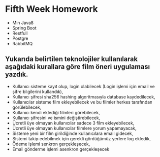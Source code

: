 # Fifth Week Homework
* Min Java8
* Spring Boot
* Restfull
* Postgre
* RabbitMQ
## Yukarıda belirtilen teknolojiler kullanılarak aşağıdaki kurallara göre film öneri uygulaması yazdık.
* Kullanıcı sisteme kayıt olup, login olabilecek (Login işlemi için email ve şifre bilgilerini kullandık),
* Kullanıcı şifresi sha256 hashing algoritmasıyla database kaydedilecek,
* Kullanıcılar sisteme film ekleyebilecek ve bu filmler herkes tarafından görülebilecek,
* Kullanıcı kendi eklediği filmleri görebilecek,
* Kullanıcı şifresini ve ismini değiştirebilecek,
* Ücretli üye olmayan kullanıcılar sadece 3 film ekleyebilecek,
* Ücretli üye olmayan kullanıcılar filmlere yorum yapamayacak,
* Sisteme yeni bir film girildiğinde kullanıcılara email gidecek,
* Sistemi takip edebilmek için gerekli gördüğümüz yerlere log ekledik,
* Ödeme işlemi senkron gerçekleşecek,
* Email gönderme işlemi asenkron gerçekleşecek

